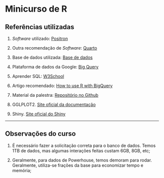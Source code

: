# Minicurso de R

## Referências utilizadas
1. *Software* utilizado: [Positron](https://github.com/posit-dev/positron)

2. Outra recomendação de *Software*: [Quarto](https://quarto.org/)

3. Base de dados utilizada: [Base de dados](https://basedosdados.org/
)

4. Plataforma de dados da Google: [Big Query](https://cloud.google.com/bigquery?gad_source=1&gclsrc=aw.ds)

5. Aprender SQL: [W3School](https://www.w3schools.com/sql/)

6. Artigo recomendado: [How to use R with BigQuery](https://www.infoworld.com/article/2266956/how-to-use-r-with-bigquery.html)

7. Material da palestra: [Repositório no Github](https://github.com/williamorim/aMostraEstatistica2024)

8. GGLPLOT2. [Site oficial da documentação](https://ggplot2.tidyverse.org/)

9. Shiny. [Site oficial do Shiny](https://shiny.posit.co/)
---

## Observações do curso

1. É necessário fazer a solicitação correta para o banco de dados. Temos 1TB de dados, mas algumas interações feitas custam 6GB, 8GB, etc;

2. Geralmente, para dados de Powerhouse, temos demoram para rodar. Geralmente, utiliza-se frações da base para economizar tempo e memória;
